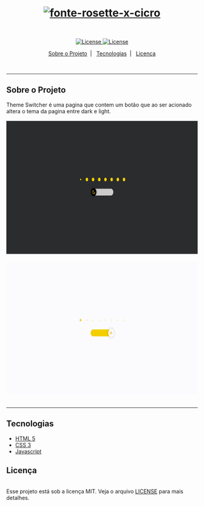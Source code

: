 <H1 align="center"><a href="https://fontmeme.com/fontes/fonte-rosette-x-cicro/"><img src="https://fontmeme.com/permalink/220116/15cd88d73375cac7a91a663cab446108.png" alt="fonte-rosette-x-cicro" border="0"></a></H1>

<br>
<p align="center">
    <a href="https://opensource.org/licenses/MIT">
        <img alt="License" src="https://img.shields.io/badge/licen%C3%A7a-MIT-blue">
    </a>
    <a href="#">
        <img alt="License" src="https://img.shields.io/badge/status-concluido-brightgreen">
    </a>

<p align="center">
<a href="#sobre-o-projeto">Sobre o Projeto</a>&nbsp;&nbsp;|&nbsp;&nbsp;
<a href="#tecnologias">Tecnologias</a>&nbsp;&nbsp;|&nbsp;&nbsp;
<a href="#licença">Licença</a>
</p>
<br>
<hr>

##  Sobre o Projeto
Theme Switcher é uma pagina que contem um botão que ao ser acionado altera o tema da pagina entre dark e light.
<br><br>
<img src="./assets/dark_theme.png" width="600" height ="350" >
<br><br>
<img src="./assets/white_theme.png" width="600" height ="350">
<br><br>
</p>
<hr>

## Tecnologias

- [HTML 5](https://www.w3schools.com/html/)
- [CSS 3](https://developer.mozilla.org/pt-BR/docs/Web/CSS)
- [Javascript](https://developer.mozilla.org/pt-BR/docs/Web/JavaScript)

## Licença

<br>
Esse projeto está sob a licença MIT. Veja o arquivo <a href="https://opensource.org/licenses/MIT">LICENSE</a> para mais detalhes.
<br>
